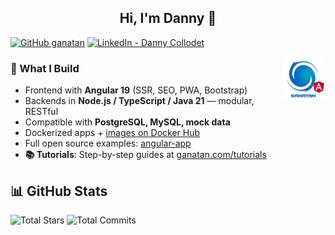 <h2 align="center">Hi, I'm Danny 👋</h2>

[![GitHub ganatan](https://img.shields.io/github/followers/ganatan?label=follow&style=social)](https://github.com/ganatan)
[![LinkedIn - Danny Collodet](https://img.shields.io/badge/LinkedIn-Danny-blue?style=social&logo=linkedin)](https://www.linkedin.com/in/dannyganatan)

<img src="./ui/ganatan-about-github.png" align="right" width="70" height="70" alt="logo ganatan">

### 🧩 What I Build


- Frontend with **Angular 19** (SSR, SEO, PWA, Bootstrap)
- Backends in **Node.js / TypeScript / Java 21** — modular, RESTful
- Compatible with **PostgreSQL, MySQL, mock data**
- Dockerized apps + [images on Docker Hub](https://hub.docker.com/u/ganatan)
- Full open source examples: [angular-app](https://github.com/ganatan/angular-app)
- **📚 Tutorials**: Step-by-step guides at [ganatan.com/tutorials](https://www.ganatan.com/tutorials)  

## 📊 GitHub Stats

![Total Stars](https://img.shields.io/badge/Total%20Stars-1.5k-lightgray?style=flat-square&logo=github)
![Total Commits](https://img.shields.io/badge/Total%20Commits%20(2025)-976-lightgray?style=flat-square&logo=git)